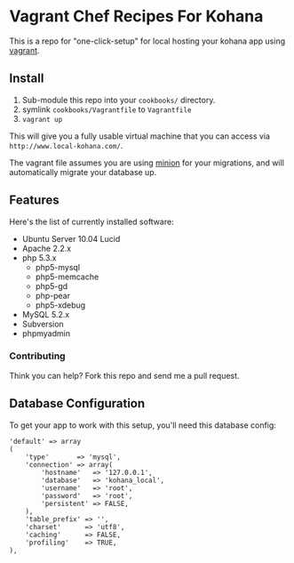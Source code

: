 # Vagrant Chef Recipes For Kohana

This is a repo for "one-click-setup" for local hosting your kohana app using [vagrant](http://vagrantup.com/).

## Install

 1. Sub-module this repo into your `cookbooks/` directory.
 2. symlink `cookbooks/Vagrantfile` to `Vagrantfile`
 3. `vagrant up`

This will give you a fully usable virtual machine that you can access via `http://www.local-kohana.com/`.

The vagrant file assumes you are using [minion](https://github.com/kohana-minion) for your migrations, and will automatically migrate your database up.

## Features

Here's the list of currently installed software:

 - Ubuntu Server 10.04 Lucid
 - Apache 2.2.x
 - php 5.3.x
   - php5-mysql
   - php5-memcache
   - php5-gd
   - php-pear
   - php5-xdebug
 - MySQL 5.2.x
 - Subversion
 - phpmyadmin

### Contributing

Think you can help? Fork this repo and send me a pull request.

## Database Configuration

To get your app to work with this setup, you'll need this database config:

	'default' => array
	(
		'type'       => 'mysql',
		'connection' => array(
			'hostname'   => '127.0.0.1',
			'database'   => 'kohana_local',
			'username'   => 'root',
			'password'   => 'root',
			'persistent' => FALSE,
		),
		'table_prefix' => '',
		'charset'      => 'utf8',
		'caching'      => FALSE,
		'profiling'    => TRUE,
	),